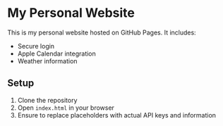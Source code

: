 # My Personal Website

This is my personal website hosted on GitHub Pages. It includes:
- Secure login
- Apple Calendar integration
- Weather information

## Setup
1. Clone the repository
2. Open `index.html` in your browser
3. Ensure to replace placeholders with actual API keys and information
